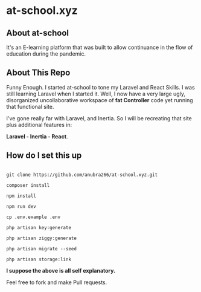 <p align="center"><a class="md:flex md:items-end" href="/"></a></p>

# at-school.xyz

## About at-school
It's an E-learning platform that was built to allow continuance in the flow of education during the pandemic.

## About This Repo
Funny Enough. I started at-school to tone my Laravel and React Skills. I was still learning Laravel when I started it.
Well, I now have a very large ugly, disorganized uncollaborative workspace of __fat Controller__ code yet running that functional site.

I've gone really far with Laravel, and Inertia. So I will be recreating that site plus additional features in:

 **Laravel - Inertia - React**. 


## How do I set this up

```

git clone https://github.com/anubra266/at-school.xyz.git

composer install 

npm install

npm run dev

cp .env.example .env

php artisan key:generate

php artisan ziggy:generate

php artisan migrate --seed

php artisan storage:link
```
**I suppose the above is all self explanatory.**

Feel free to fork and make Pull requests.

